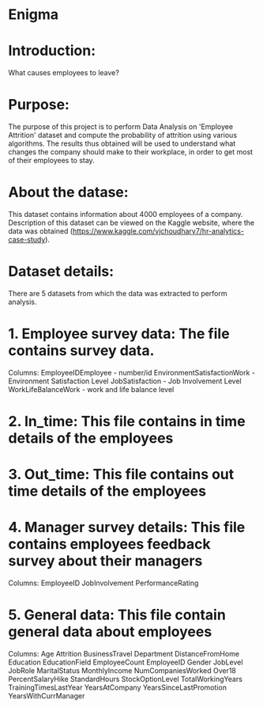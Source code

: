 # Enigma
# Introduction:
What causes employees to leave?

# Purpose:
The purpose of this project is to perform Data Analysis on 'Employee Attrition' dataset and compute the probability of attrition using various algorithms. The results thus obtained will be used to understand what changes the company should make to their workplace, in order to get most of their employees to stay.

# About the datase:
This dataset contains information about 4000 employees of a company. Description of this dataset can be viewed on the Kaggle website, where the data was obtained (https://www.kaggle.com/vjchoudhary7/hr-analytics-case-study).

# Dataset details:
  There are 5 datasets from which the data was extracted to perform analysis.
  
#  1. Employee survey data: The file contains survey data.  
  Columns:
  EmployeeIDEmployee - number/id
  EnvironmentSatisfactionWork - Environment Satisfaction Level
  JobSatisfaction - Job Involvement Level
  WorkLifeBalanceWork  - work and life balance level
  
#  2. In_time: This file contains in time details of the employees

# 3. Out_time: This file contains out time details of the employees

# 4. Manager survey details: This file contains employees feedback survey about their managers
  Columns:
  EmployeeID
  JobInvolvement
  PerformanceRating 
  
  
#  5. General data: This file contain general data about employees
  Columns: 
  Age
  Attrition
  BusinessTravel 
  Department 
  DistanceFromHome 
  Education
  EducationField
  EmployeeCount
  EmployeeID
  Gender
  JobLevel
  JobRole
  MaritalStatus
  MonthlyIncome
  NumCompaniesWorked
  Over18
  PercentSalaryHike
  StandardHours
  StockOptionLevel
  TotalWorkingYears
  TrainingTimesLastYear
  YearsAtCompany
  YearsSinceLastPromotion
  YearsWithCurrManager
